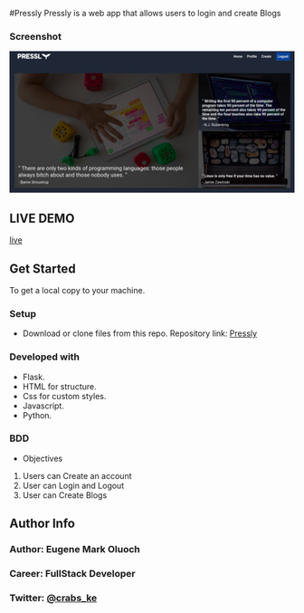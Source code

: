 #Pressly
Pressly is a web app that allows users to login and create Blogs


### Screenshot
![ScreenShot](https://github.com/Eugene-Oluoch/Pressly/blob/master/app/static/images/pressly-pic.png)
## LIVE DEMO
[live]()
## Get Started
To get a local copy to your machine.
### Setup
* Download or clone files from this repo.
Repository link: [Pressly](https://github.com/Eugene-Oluoch/Pressly)
### Developed with
* Flask.
* HTML for structure.
* Css for custom styles.
* Javascript.
* Python.
### BDD
* Objectives
1. Users can Create an account
2. User can Login and Logout
3. User can Create Blogs
## Author Info
### Author: Eugene Mark Oluoch
### Career: FullStack Developer
### Twitter: [@crabs_ke](https://twitter.com/crabs_ke)